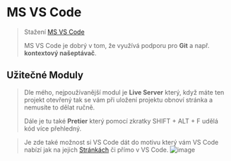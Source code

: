 # MS VS Code
>Stažení [MS VS Code](https://visualstudio.microsoft.com/cs/free-developer-offers/)
>
> MS VS Code je dobrý v tom, že využívá podporu pro **Git** a např. **kontextový našeptávač**.

## Užitečné Moduly
 > Dle mého, nejpoužívanější modul je **Live Server** který, když máte ten projekt otevřený tak se vám při uložení projektu obnoví stránka a nemusíte to dělat ručně.
 > 
 > Dále je tu také **Pretier** který pomocí zkratky SHIFT + ALT + F udělá kód více přehledný.

> Je zde také možnost si VS Code dát do motivu který vám VS Code nabízí jak na jejich [Stránkách](https://marketplace.visualstudio.com/search?term=themes&target=VS&category=All%20categories&vsVersion=&sortBy=Relevance) či přímo v VS Code.
![image](https://user-images.githubusercontent.com/86010709/154863138-b5744c28-f1fb-4548-b469-7bcc31c24e7f.png)
